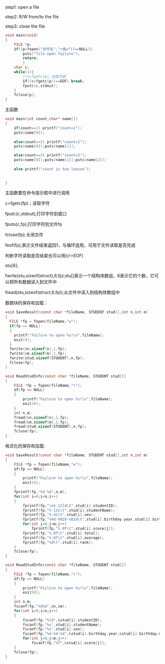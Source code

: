 step1: open a file

step2: R/W from/to the file

step3: close the file 

```c
void main(void)
{
	FILE *p;
	if((p=fopen("文件名","r或w"))==NULL){
		puts("file open failure");
		return;
		}
	char c;
	while(1){
		//c=fgetc(p),读取内容
		if((c=fgetc(p))==EOF) break;
		fputc(c,stdout);
	}
	fclose(p);
}
```



主函数

```c
void main(int count,char* name[])
{
	if(count==1) printf("count=1");
	puts(name[0]);
	
    else(count==2) printf("count=2");
    puts(name[0]);puts(name[1]);

    else(count==3) printf("count=3");
    puts(name[0]);puts(name[1]);puts(name[2]);
    
    else printf("count is too luosuo");
    
 
}
```

主函数要在命令提示框中进行调用

c=fgetc(fp)；读取字符

fputc(c,stdout);打印字符到窗口

fputs(c,fp);打印字符到文件fp

fclose(fp);关闭文件

feof(fp);表示文件结束返回1，与循环连用，可用于文件读取是否完成

判断字符读取是否结束也可以用(c!=EOF)

stu[6];

fwrite(stu,sizeof(struct),6,fp);stu[]表示一个结构体数组，6表示它的个数，它可以把所有数据读入到文件中

fread(stu,sizeof(struct,6,fp));从文件中读入到结构体数组中

数据块的保存和加载：

```c
void SaveResult(const char *fileName, STUDENT stud[],int n,int m)
{
  FILE *fp = fopen(fileName,"w");
  if(fp == NULL)
  {
    printf("Failure to open %s!\n",fileName);
    exit(0);
  }
  fwrite(&n,sizeof(n),1,fp);
  fwrite(&m,sizeof(m),1,fp);
  fwrite(stud,sizeof(STUDENT),n,fp);
  fclose(fp);
}


```

```c
void ReadStudInfo(const char *fileName, STUDENT stud[])
{
    FILE *fp = fopen(fileName,"r"); 
    if(fp == NULL)
    {
        printf("Failure to open %s!\n",fileName);
        exit(0);
    }
    int n,m;
    fread(&n,sizeof(n),1,fp);
    fread(&m,sizeof(m),1,fp);
    fread(stud,sizeof(STUDENT),n,fp);
    fclose(fp);
}
```

格式化的保存和加载:

```c
void SaveResult(const char *fileName, STUDENT stud[],int n,int m)
{
	FILE *fp = fopen(fileName,"w");  
	if(fp == NULL)
    {
        printf("Failure to open %s!\n",fileName);
        exit(0);
    }
    fprintf(fp,"%d %d",n,m);
    for(int i=0;i<n;i++)
	{
        fprintf(fp,"\n%-12ld\t",stud[i].studentID);
        fprintf(fp,"%-12s\t",stud[i].studentName);
        fprintf(fp,"%-4s\t",stud[i].sex);
        fprintf(fp,"%4d-%02d-%02d\t",stud[i].birthday.year,stud[i].birthday.month,stud[i].birthday.day);
        for(int j=0;j<m;j++)
            fprintf(fp,"%.0f\t",stud[i].score[j]);
        fprintf(fp,"%.0f\t",stud[i].total);
		fprintf(fp,"%.0f\t",stud[i].average);
		fprintf(fp,"%d\t",stud[i].rank);
	}
	fclose(fp);
}
```

```c
void ReadStudInfo(const char *fileName, STUDENT stud[])
{
	FILE *fp = fopen(fileName,"r"); 
    if(fp == NULL)
    {
        printf("Failure to open %s!\n",fileName);
        exit(0);
    }
    int n,m;
    fscanf(fp,"%d%d",&n,&m);
    for(int i=0;i<n;i++)
    {
        fscanf(fp,"%ld",&stud[i].studentID);
        fscanf(fp,"%s",stud[i].studentName);
        fscanf(fp,"%s",stud[i].sex);
        fscanf(fp,"%d-%d-%d",&stud[i].birthday.year,&stud[i].birthday.month,&stud[i].birthday.day);
        for(int j=0;j<m;j++)
        	fscanf(fp,"%f",&stud[i].score[j]);
    }
    fclose(fp);
}
```

